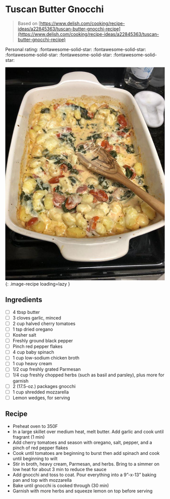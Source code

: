 # Tuscan Butter Gnocchi

> Based on [https://www.delish.com/cooking/recipe-ideas/a22845363/tuscan-butter-gnocchi-recipe](https://www.delish.com/cooking/recipe-ideas/a22845363/tuscan-butter-gnocchi-recipe)

<!-- {cts} rating=5; (User can specify rating on scale of 1-5) -->

Personal rating: :fontawesome-solid-star: :fontawesome-solid-star: :fontawesome-solid-star: :fontawesome-solid-star: :fontawesome-solid-star:

<!-- {cte} -->

<!-- {cts} name_image=tuscan_butter_gnocchi.jpg; (User can specify image name) -->

![tuscan_butter_gnocchi.jpg](./tuscan_butter_gnocchi.jpg){: .image-recipe loading=lazy }

<!-- {cte} -->

## Ingredients

- [ ] 4 tbsp butter
- [ ] 3 cloves garlic, minced
- [ ] 2 cup halved cherry tomatoes
- [ ] 1 tsp dried oregano
- [ ] Kosher salt
- [ ] Freshly ground black pepper
- [ ] Pinch red pepper flakes
- [ ] 4 cup baby spinach
- [ ] 1 cup low-sodium chicken broth
- [ ] 1 cup heavy cream
- [ ] 1/2 cup freshly grated Parmesan
- [ ] 1/4 cup freshly chopped herbs (such as basil and parsley), plus more for garnish
- [ ] 2 (17.5-oz.) packages gnocchi
- [ ] 1 cup shredded mozzarella
- [ ] Lemon wedges, for serving

## Recipe

- Preheat oven to 350F
- In a large skillet over medium heat, melt butter. Add garlic and cook until fragrant (1 min)
- Add cherry tomatoes and season with oregano, salt, pepper, and a pinch of red pepper flakes
- Cook until tomatoes are beginning to burst then add spinach and cook until beginning to wilt
- Stir in broth, heavy cream, Parmesan, and herbs. Bring to a simmer on low heat for about 3 min to reduce the sauce
- Add gnocchi and toss to coat. Pour everything into a 9”-x-13” baking pan and top with mozzarella
- Bake until gnocchi is cooked through (30 min)
- Garnish with more herbs and squeeze lemon on top before serving
